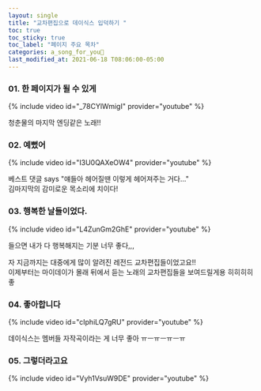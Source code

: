 ```yaml
---
layout: single
title: "교차편집으로 데이식스 입덕하기 "
toc: true
toc_sticky: true
toc_label: "페이지 주요 목차"
categories: a_song_for_you🎵
last_modified_at: 2021-06-18 T08:06:00-05:00
---
```


### 01. 한 페이지가 될 수 있게

{% include video id="_78CYlWmigI" provider="youtube" %}

청춘물의 마지막 엔딩같은 노래!! 

### 02. 예뻤어

{% include video id="I3U0QAXeOW4" provider="youtube" %}

베스트 댓글 says "얘들아 헤어질땐 이렇게 헤어져주는 거다..."  
김마지막의 감미로운 목소리에 치이다!

### 03. 행복한 날들이었다.

{% include video id="L4ZunGm2GhE" provider="youtube" %}

들으면 내가 다 행복해지는 기분 너무 좋다,,,  
  
  
자 지금까지는 대중에게 많이 알려진 레전드 교차편집들이었고요!!  
이제부터는 마이데이가 몰래 뒤에서 듣는 노래의 교차편집들을 보여드릴게용 히히히히좋

### 04. 좋아합니다

{% include video id="cIphiLQ7gRU" provider="youtube" %}

데이식스는 멤버들 자작곡이라는 게 너무 좋아 ㅠㅡㅠㅡㅠㅡㅠ

### 05. 그렇더라고요

{% include video id="Vyh1VsuW9DE" provider="youtube" %}

